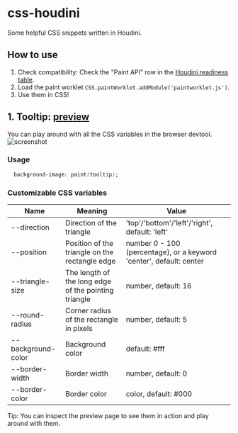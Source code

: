 # css-houdini

Some helpful CSS snippets written in Houdini.

## How to use

1. Check compatibility: Check the "Paint API" row in the [Houdini readiness table](https://ishoudinireadyyet.com/).
1. Load the paint worklet `CSS.paintWorklet.addModule('paintworklet.js')`.
1. Use them in CSS!

## 1. Tooltip: [preview](https://liyangguang.github.io/css-houdini/)
You can play around with all the CSS variables in the browser devtool.
![screenshot](https://liyangguang.github.io/css-houdini/screenshots/tooltip.png?no-cache=1)

### Usage
```css
  background-image: paint(tooltip);
```

### Customizable CSS variables
| Name | Meaning | Value |
|---|---|---|
| --direction | Direction of the triangle | 'top'/'bottom'/'left'/'right', default: 'left' |
| --position | Position of the triangle on the rectangle edge | number 0 - 100 (percentage), or a keyword 'center', default: center |
| --triangle-size | The length of the long edge of the pointing triangle | number, default: 16 |
| --round-radius | Corner radius of the rectangle in pixels | number, default: 5 |
| --background-color | Background color | default: #fff |
| --border-width | Border width | number, default: 0 |
| --border-color | Border color | color, default: #000 |

Tip: You can inspect the preview page to see them in action and play around with them.

